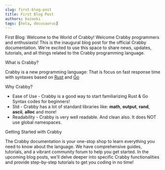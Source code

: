 ```yaml
---
slug: first-blog-post
title: First Blog Post
authors: kazooki
tags: [hola, docusaurus]
---
```


First Blog: Welcome to the World of Crabby!
Welcome Crabby programmers and enthusiasts! This is the inaugural blog post for the official Crabby documentation. We're excited to use this space to share news, updates, tutorials, and all things related to the Crabby programming language.

What is Crabby?

Crabby is a new programming language: That is focus on fast response time with syntaxes based on <a href="https://www.rust-lang.org/">Rust</a> and <a href="https://go.dev/">Go</a>

Why Crabby?

* Ease of Use - Crabby is a good way to start familiarizing Rust & Go Syntax codes for beginners!
* Std - Crabby has a lot of standard libraries like: **math**, **output**, **rand**, **ascii**, **alloc** and more!
* Readability - Crabby is very well readable. And clean also. It does NOT use global namespaces.

Getting Started with Crabby

The Crabby documentation is your one-stop shop to learn everything you need to know about the language. We have comprehensive guides, tutorials, and a vibrant community forum to help you get started.  In the upcoming blog posts, we'll delve deeper into specific Crabby functionalities and provide step-by-step tutorials to get you coding in no time!
